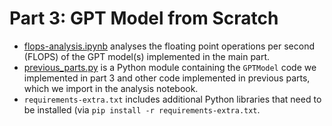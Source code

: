 # Part 3: GPT Model from Scratch

- [flops-analysis.ipynb](flops-analysis.ipynb) analyses the floating point operations per second (FLOPS) of the GPT model(s) implemented in the main part. 
- [previous_parts.py](previous_parts.py) is a Python module containing the `GPTModel` code we implemented in part 3 and other code implemented in previous parts, which we import in the analysis notebook.
- `requirements-extra.txt` includes additional Python libraries that need to be installed (via `pip install -r requirements-extra.txt`.